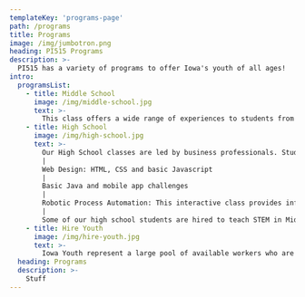 ```yaml
---
templateKey: 'programs-page'
path: /programs
title: Programs
image: /img/jumbotron.png
heading: PI515 Programs
description: >-
  PI515 has a variety of programs to offer Iowa's youth of all ages!
intro:
  programsList:
    - title: Middle School
      image: /img/middle-school.jpg
      text: >-
        This class offers a wide range of experiences to students from 6th to 8th grade. The classes are designed to both be fun and give middle school students hands-on interaction in Robotics, MIT App Inventor, Circuits, Virtual Reality experiences and Introduction to Basic Web design.
    - title: High School
      image: /img/high-school.jpg
      text: >-
        Our High School classes are led by business professionals. Students get to learn tech skills, soft skills as well as job shadow tech professionals in the industry and get a laptop to keep. Some of the skills include:
        |
        Web Design: HTML, CSS and basic Javascript
        |
        Basic Java and mobile app challenges
        |
        Robotic Process Automation: This interactive class provides information and resources to fully involve students in the use of software with artificial intelligence (AI) and machine learning capabilities to handle high-volume, repeatable tasks such as; queries, calculations and maintenance of records and transactions, that previously required humans to perform. Instructional methods include one-on-one classes with provision of on-line readings that include background and practical information and case studies.
        |
        Some of our high school students are hired to teach STEM in Middle School.
    - title: Hire Youth
      image: /img/hire-youth.jpg
      text: >-
        Iowa Youth represent a large pool of available workers who are enthusiastic and tech-savvy. By hiring them to either teach STEM to other students or have them work at your company, you can have an active role in preparing them to enter the tech and STEM workforce. Hiring youth also increases an employer's ability to groom future tech talent.
  heading: Programs
  description: >-
    Stuff
---
```


